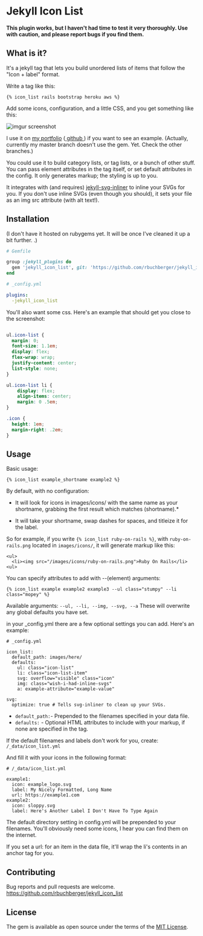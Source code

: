 # Jekyll Icon List

**This plugin works, but I haven't had time to test it very thoroughly. Use with caution, and please
report bugs if you find them.**

## What is it? 

It's a jekyll tag that lets you build unordered lists of items that follow the "Icon + label"
format.

Write a tag like this: 
```
{% icon_list rails bootstrap heroku aws %}
```

Add some icons, configuration, and a little CSS, and you get something like this: 

![imgur screenshot]( https://i.imgur.com/9m6qCRB.png )

I use it on [my portfolio](https://robert-buchberger.com/projects.html)
([ github ](https://github.com/rbuchberger/robert-buchberger.com)) if you want to see an example.
(Actually, currently my master branch doesn't use the gem. Yet. Check the other branches.)

You could use it to build category lists, or tag lists, or a bunch of other stuff.  You can pass
element attributes in the tag itself, or set default attributes in the config. It only generates
markup; the styling is up to you. 

It integrates with (and requires) [jekyll-svg-inliner](https://github.com/sdumetz/jekyll-inline-svg)
to inline your SVGs for you. If you don't use inline SVGs (even though you should), it sets your file
as an img src attribute (with alt text!).

## Installation

(I don't have it hosted on rubygems yet. It will be once I've cleaned it up a bit further. .)

```ruby
# Gemfile

group :jekyll_plugins do
  gem 'jekyll_icon_list', git: 'https://github.com/rbuchberger/jekyll_icon_list.git'
end
```

```yml
# _config.yml

plugins: 
  -jekyll_icon_list
```

You'll also want some css. Here's an example that should get you close to the screenshot:
```css

ul.icon-list {
  margin: 0;
  font-size: 1.1em;
  display: flex;
  flex-wrap: wrap;
  justify-content: center;
  list-style: none;
}

ul.icon-list li {
    display: flex;
    align-items: center;
    margin: 0 .5em;
}

.icon {
  height: 1em;
  margin-right: .2em;
}

```

## Usage

Basic usage: 

```
{% icon_list example_shortname example2 %}
```

By default, with no configuration:

* It will look for icons in images/icons/ with the same name as your shortname, grabbing the first result which matches (shortname).*

* It will take your shortname, swap dashes for spaces, and titleize it for the label.

So for example, if you write `{% icon_list ruby-on-rails %}`, with `ruby-on-rails.png` located in
`images/icons/`, it will generate markup like this:
```
<ul>
  <li><img src="/images/icons/ruby-on-rails.png">Ruby On Rails</li>
<ul>
```

You can specify attributes to add with --(element) arguments: 
```
{% icon_list example example2 example3 --ul class="stumpy" --li class="mopey" %}

```

Available arguments:
`--ul, --li, --img, --svg, --a`
These will overwrite any global defaults you have set.

in your \_config.yml there are a few optional settings you can add. Here's an example:
```
# _config.yml

icon_list:
  default_path: images/here/
  defaults:
    ul: class="icon-list"
    li: class="icon-list-item"
    svg: overflow="visible" class="icon"
    img: class="wish-i-had-inline-svgs"
    a: example-attribute="example-value"

svg: 
  optimize: true # Tells svg-inliner to clean up your SVGs.

```

* `default_path:`- Prepended to the filenames specified in your data file.
* `defaults:` - Optional HTML attributes to include with your markup, if none are specified in the
    tag.

If the default filenames and labels don't work for you, create:
`/_data/icon_list.yml`

And fill it with your icons in the following format: 
```
# /_data/icon_list.yml

example1:
  icon: example_logo.svg 
  label: My Nicely Formatted, Long Name
  url: https://example1.com
example2:
  icon: sloppy.svg
  label: Here's Another Label I Don't Have To Type Again
```

The default directory setting in config.yml will be prepended to your
filenames. You'll obviously need some icons, I hear you can find them on the
internet.

If you set a url: for an item in the data file, it'll wrap the li's contents in
an anchor tag for you.

## Contributing

Bug reports and pull requests are welcome. https://github.com/rbuchberger/jekyll_icon_list

## License

The gem is available as open source under the terms of the [MIT License](https://opensource.org/licenses/MIT).
